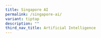 ```yaml
---
title: Singapore AI
permalink: /singapore-ai/
variant: tiptap
description: ""
third_nav_title: Artificial Intelligence
---
```

